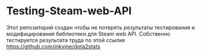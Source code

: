 # Testing-Steam-web-API
Этот репозиторий создан чтобы не потерять результаты тестирования и модифицирования библиотеки для Steam web API.
Собственно тестируется результата труда по этой ссылке
https://github.com/inkvine/dota2stats
